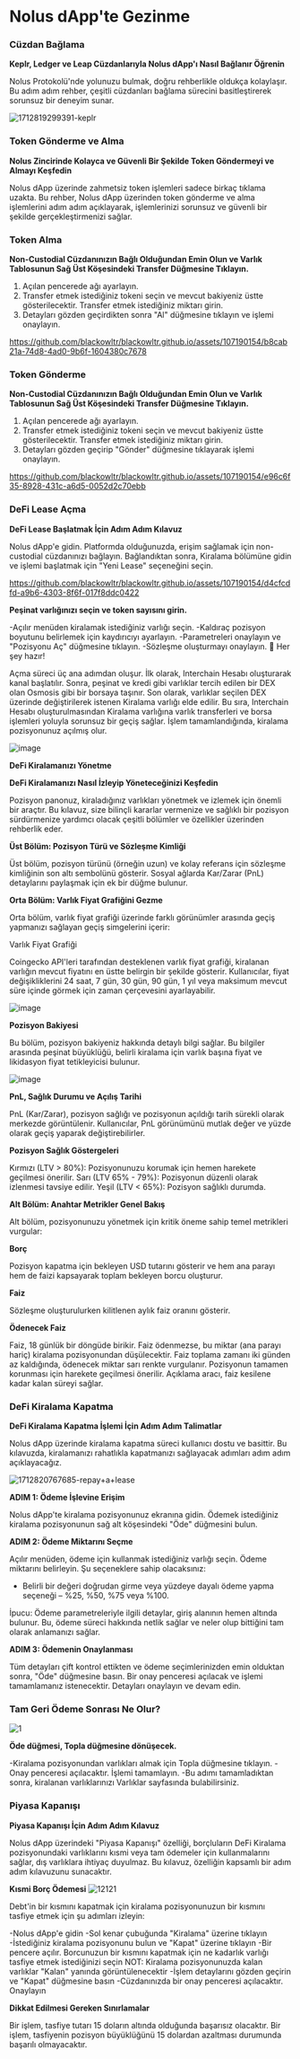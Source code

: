 # Nolus dApp'te Gezinme

### Cüzdan Bağlama

**Keplr, Ledger ve Leap Cüzdanlarıyla Nolus dApp'ı Nasıl Bağlanır Öğrenin**

Nolus Protokolü'nde yolunuzu bulmak, doğru rehberlikle oldukça kolaylaşır. Bu adım adım rehber, çeşitli cüzdanları bağlama sürecini basitleştirerek sorunsuz bir deneyim sunar.

![1712819299391-keplr](https://github.com/blackowltr/blackowltr.github.io/assets/107190154/ee2f031a-0757-4285-9d41-67ceaf83c720)

### Token Gönderme ve Alma

**Nolus Zincirinde Kolayca ve Güvenli Bir Şekilde Token Göndermeyi ve Almayı Keşfedin**

Nolus dApp üzerinde zahmetsiz token işlemleri sadece birkaç tıklama uzakta. Bu rehber, Nolus dApp üzerinden token gönderme ve alma işlemlerini adım adım açıklayarak, işlemlerinizi sorunsuz ve güvenli bir şekilde gerçekleştirmenizi sağlar.

### Token Alma

**Non-Custodial Cüzdanınızın Bağlı Olduğundan Emin Olun ve Varlık Tablosunun Sağ Üst Köşesindeki Transfer Düğmesine Tıklayın.**

1. Açılan pencerede ağı ayarlayın.
2. Transfer etmek istediğiniz tokeni seçin ve mevcut bakiyeniz üstte gösterilecektir. Transfer etmek istediğiniz miktarı girin.
3. Detayları gözden geçirdikten sonra "Al" düğmesine tıklayın ve işlemi onaylayın.

https://github.com/blackowltr/blackowltr.github.io/assets/107190154/b8cab21a-74d8-4ad0-9b6f-1604380c7678

### Token Gönderme 

**Non-Custodial Cüzdanınızın Bağlı Olduğundan Emin Olun ve Varlık Tablosunun Sağ Üst Köşesindeki Transfer Düğmesine Tıklayın.**

1. Açılan pencerede ağı ayarlayın.
2. Transfer etmek istediğiniz tokeni seçin ve mevcut bakiyeniz üstte gösterilecektir. Transfer etmek istediğiniz miktarı girin.
3. Detayları gözden geçirip "Gönder" düğmesine tıklayarak işlemi onaylayın.

https://github.com/blackowltr/blackowltr.github.io/assets/107190154/e96c6f35-8928-431c-a6d5-0052d2c70ebb

### DeFi Lease Açma

**DeFi Lease Başlatmak İçin Adım Adım Kılavuz**

Nolus dApp'e gidin. Platformda olduğunuzda, erişim sağlamak için non-custodial cüzdanınızı bağlayın. Bağlandıktan sonra, Kiralama bölümüne gidin ve işlemi başlatmak için "Yeni Lease" seçeneğini seçin.

https://github.com/blackowltr/blackowltr.github.io/assets/107190154/d4cfcdfd-a9b6-4303-8f6f-017f8ddc0422

**Peşinat varlığınızı seçin ve token sayısını girin.**

-Açılır menüden kiralamak istediğiniz varlığı seçin.
-Kaldıraç pozisyon boyutunu belirlemek için kaydırıcıyı ayarlayın.
-Parametreleri onaylayın ve "Pozisyonu Aç" düğmesine tıklayın.
-Sözleşme oluşturmayı onaylayın.
🎊 Her şey hazır!

Açma süreci üç ana adımdan oluşur. İlk olarak, Interchain Hesabı oluşturarak kanal başlatılır. Sonra, peşinat ve kredi gibi varlıklar tercih edilen bir DEX olan Osmosis gibi bir borsaya taşınır. Son olarak, varlıklar seçilen DEX üzerinde değiştirilerek istenen Kiralama varlığı elde edilir. Bu sıra, Interchain Hesabı oluşturulmasından Kiralama varlığına varlık transferleri ve borsa işlemleri yoluyla sorunsuz bir geçiş sağlar. İşlem tamamlandığında, kiralama pozisyonunuz açılmış olur.

![image](https://github.com/blackowltr/blackowltr.github.io/assets/107190154/360b9cf1-a97b-43b5-8df4-4100e1d3d551)

**DeFi Kiralamanızı Yönetme**

**DeFi Kiralamanızı Nasıl İzleyip Yöneteceğinizi Keşfedin**

Pozisyon panonuz, kiraladığınız varlıkları yönetmek ve izlemek için önemli bir araçtır. Bu kılavuz, size bilinçli kararlar vermenize ve sağlıklı bir pozisyon sürdürmenize yardımcı olacak çeşitli bölümler ve özellikler üzerinden rehberlik eder.

**Üst Bölüm: Pozisyon Türü ve Sözleşme Kimliği**

Üst bölüm, pozisyon türünü (örneğin uzun) ve kolay referans için sözleşme kimliğinin son altı sembolünü gösterir. Sosyal ağlarda Kar/Zarar (PnL) detaylarını paylaşmak için ek bir düğme bulunur.

**Orta Bölüm: Varlık Fiyat Grafiğini Gezme**

Orta bölüm, varlık fiyat grafiği üzerinde farklı görünümler arasında geçiş yapmanızı sağlayan geçiş simgelerini içerir:

Varlık Fiyat Grafiği

Coingecko API'leri tarafından desteklenen varlık fiyat grafiği, kiralanan varlığın mevcut fiyatını en üstte belirgin bir şekilde gösterir. Kullanıcılar, fiyat değişikliklerini 24 saat, 7 gün, 30 gün, 90 gün, 1 yıl veya maksimum mevcut süre içinde görmek için zaman çerçevesini ayarlayabilir.

![image](https://github.com/blackowltr/blackowltr.github.io/assets/107190154/8e3e7d5c-8ab6-4cd5-a4e3-1cc1f6334716)

**Pozisyon Bakiyesi**

Bu bölüm, pozisyon bakiyeniz hakkında detaylı bilgi sağlar. Bu bilgiler arasında peşinat büyüklüğü, belirli kiralama için varlık başına fiyat ve likidasyon fiyat tetikleyicisi bulunur.

![image](https://github.com/blackowltr/blackowltr.github.io/assets/107190154/e6cbd54a-c33f-43c4-8064-c00fd70b2730)

**PnL, Sağlık Durumu ve Açılış Tarihi**

PnL (Kar/Zarar), pozisyon sağlığı ve pozisyonun açıldığı tarih sürekli olarak merkezde görüntülenir. Kullanıcılar, PnL görünümünü mutlak değer ve yüzde olarak geçiş yaparak değiştirebilirler.

**Pozisyon Sağlık Göstergeleri**

Kırmızı (LTV > 80%): Pozisyonunuzu korumak için hemen harekete geçilmesi önerilir.
Sarı (LTV 65% - 79%): Pozisyonun düzenli olarak izlenmesi tavsiye edilir.
Yeşil (LTV < 65%): Pozisyon sağlıklı durumda.

**Alt Bölüm: Anahtar Metrikler Genel Bakış**

Alt bölüm, pozisyonunuzu yönetmek için kritik öneme sahip temel metrikleri vurgular:

**Borç**

Pozisyon kapatma için bekleyen USD tutarını gösterir ve hem ana parayı hem de faizi kapsayarak toplam bekleyen borcu oluşturur.

**Faiz**

Sözleşme oluşturulurken kilitlenen aylık faiz oranını gösterir.

**Ödenecek Faiz**

Faiz, 18 günlük bir döngüde birikir. Faiz ödenmezse, bu miktar (ana parayı hariç) kiralama pozisyonundan düşülecektir. Faiz toplama zamanı iki günden az kaldığında, ödenecek miktar sarı renkte vurgulanır. Pozisyonun tamamen korunması için harekete geçilmesi önerilir. Açıklama aracı, faiz kesilene kadar kalan süreyi sağlar.

### DeFi Kiralama Kapatma

**DeFi Kiralama Kapatma İşlemi İçin Adım Adım Talimatlar**

Nolus dApp üzerinde kiralama kapatma süreci kullanıcı dostu ve basittir. Bu kılavuzda, kiralamanızı rahatlıkla kapatmanızı sağlayacak adımları adım adım açıklayacağız.

![1712820767685-repay+a+lease](https://github.com/blackowltr/blackowltr.github.io/assets/107190154/44ce56f1-050e-4051-97a3-0acc5c34bc31)

**ADIM 1: Ödeme İşlevine Erişim**

Nolus dApp'te kiralama pozisyonunuz ekranına gidin.
Ödemek istediğiniz kiralama pozisyonunun sağ alt köşesindeki "Öde" düğmesini bulun.

**ADIM 2: Ödeme Miktarını Seçme**

Açılır menüden, ödeme için kullanmak istediğiniz varlığı seçin.
Ödeme miktarını belirleyin. Şu seçeneklere sahip olacaksınız:
- Belirli bir değeri doğrudan girme veya yüzdeye dayalı ödeme yapma seçeneği – %25, %50, %75 veya %100.

İpucu: Ödeme parametreleriyle ilgili detaylar, giriş alanının hemen altında bulunur. Bu, ödeme süreci hakkında netlik sağlar ve neler olup bittiğini tam olarak anlamanızı sağlar.

**ADIM 3: Ödemenin Onaylanması**

Tüm detayları çift kontrol ettikten ve ödeme seçimlerinizden emin olduktan sonra, "Öde" düğmesine basın.
Bir onay penceresi açılacak ve işlemi tamamlamanız istenecektir. Detayları onaylayın ve devam edin.

### Tam Geri Ödeme Sonrası Ne Olur?

![1](https://github.com/blackowltr/blackowltr.github.io/assets/107190154/a0e599f9-bc4d-4f12-8006-4c3010c25a43)


**Öde düğmesi, Topla düğmesine dönüşecek.**

-Kiralama pozisyonundan varlıkları almak için Topla düğmesine tıklayın.
-Onay penceresi açılacaktır. İşlemi tamamlayın.
-Bu adımı tamamladıktan sonra, kiralanan varlıklarınızı Varlıklar sayfasında bulabilirsiniz.


### Piyasa Kapanışı

**Piyasa Kapanışı İçin Adım Adım Kılavuz**

Nolus dApp üzerindeki "Piyasa Kapanışı" özelliği, borçluların DeFi Kiralama pozisyonundaki varlıklarını kısmi veya tam ödemeler için kullanmalarını sağlar, dış varlıklara ihtiyaç duyulmaz. Bu kılavuz, özelliğin kapsamlı bir adım adım kılavuzunu sunacaktır.

**Kısmi Borç Ödemesi**
![12121](https://github.com/blackowltr/blackowltr.github.io/assets/107190154/0bb5c2b4-6b31-44a6-96d5-2efc341e6f14)

Debt'in bir kısmını kapatmak için kiralama pozisyonunuzun bir kısmını tasfiye etmek için şu adımları izleyin:

-Nolus dApp'e gidin
-Sol kenar çubuğunda "Kiralama" üzerine tıklayın
-İstediğiniz kiralama pozisyonunu bulun ve "Kapat" üzerine tıklayın
-Bir pencere açılır. Borcunuzun bir kısmını kapatmak için ne kadarlık varlığı tasfiye etmek istediğinizi seçin
NOT: Kiralama pozisyonunuzda kalan varlıklar "Kalan" yanında görüntülenecektir
-İşlem detaylarını gözden geçirin ve "Kapat" düğmesine basın
-Cüzdanınızda bir onay penceresi açılacaktır. Onaylayın

**Dikkat Edilmesi Gereken Sınırlamalar**

Bir işlem, tasfiye tutarı 15 doların altında olduğunda başarısız olacaktır.
Bir işlem, tasfiyenin pozisyon büyüklüğünü 15 dolardan azaltması durumunda başarılı olmayacaktır.
